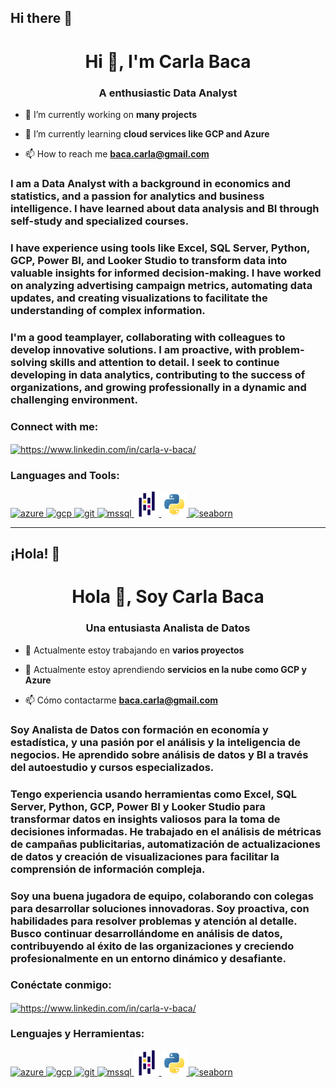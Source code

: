 ## Hi there 👋

<h1 align="center">Hi 👋, I'm Carla Baca</h1>
<h3 align="center">A enthusiastic Data Analyst</h3>

- 🔭 I’m currently working on **many projects**

- 🌱 I’m currently learning **cloud services like GCP and Azure**

- 📫 How to reach me **baca.carla@gmail.com**

### I am a Data Analyst with a background in economics and statistics, and a passion for analytics and business intelligence. I have learned about data analysis and BI through self-study and specialized courses.

### I have experience using tools like Excel, SQL Server, Python, GCP, Power BI, and Looker Studio to transform data into valuable insights for informed decision-making. I have worked on analyzing advertising campaign metrics, automating data updates, and creating visualizations to facilitate the understanding of complex information.

### I'm a good teamplayer, collaborating with colleagues to develop innovative solutions. I am proactive, with problem-solving skills and attention to detail. I seek to continue developing in data analytics, contributing to the success of organizations, and growing professionally in a dynamic and challenging environment.

<h3 align="left">Connect with me:</h3>
<p align="left">
<a href="https://linkedin.com/in/https://www.linkedin.com/in/carla-v-baca/" target="blank"><img align="center" src="https://raw.githubusercontent.com/rahuldkjain/github-profile-readme-generator/master/src/images/icons/Social/linked-in-alt.svg" alt="https://www.linkedin.com/in/carla-v-baca/" height="30" width="40" /></a>
</p>

<h3 align="left">Languages and Tools:</h3>
<p align="left"> <a href="https://azure.microsoft.com/en-in/" target="_blank" rel="noreferrer"> <img src="https://www.vectorlogo.zone/logos/microsoft_azure/microsoft_azure-icon.svg" alt="azure" width="40" height="40"/> </a> <a href="https://cloud.google.com" target="_blank" rel="noreferrer"> <img src="https://www.vectorlogo.zone/logos/google_cloud/google_cloud-icon.svg" alt="gcp" width="40" height="40"/> </a> <a href="https://git-scm.com/" target="_blank" rel="noreferrer"> <img src="https://www.vectorlogo.zone/logos/git-scm/git-scm-icon.svg" alt="git" width="40" height="40"/> </a> <a href="https://www.microsoft.com/en-us/sql-server" target="_blank" rel="noreferrer"> <img src="https://www.svgrepo.com/show/303229/microsoft-sql-server-logo.svg" alt="mssql" width="40" height="40"/> </a> <a href="https://pandas.pydata.org/" target="_blank" rel="noreferrer"> <img src="https://raw.githubusercontent.com/devicons/devicon/2ae2a900d2f041da66e950e4d48052658d850630/icons/pandas/pandas-original.svg" alt="pandas" width="40" height="40"/> </a> <a href="https://www.python.org" target="_blank" rel="noreferrer"> <img src="https://raw.githubusercontent.com/devicons/devicon/master/icons/python/python-original.svg" alt="python" width="40" height="40"/> </a> <a href="https://seaborn.pydata.org/" target="_blank" rel="noreferrer"> <img src="https://seaborn.pydata.org/_images/logo-mark-lightbg.svg" alt="seaborn" width="40" height="40"/> </a> </p>

---

## ¡Hola! 👋

<h1 align="center">Hola 👋, Soy Carla Baca</h1>
<h3 align="center">Una entusiasta Analista de Datos</h3>

- 🔭 Actualmente estoy trabajando en **varios proyectos**

- 🌱 Actualmente estoy aprendiendo **servicios en la nube como GCP y Azure**

- 📫 Cómo contactarme **baca.carla@gmail.com**

### Soy Analista de Datos con formación en economía y estadística, y una pasión por el análisis y la inteligencia de negocios. He aprendido sobre análisis de datos y BI a través del autoestudio y cursos especializados.

### Tengo experiencia usando herramientas como Excel, SQL Server, Python, GCP, Power BI y Looker Studio para transformar datos en insights valiosos para la toma de decisiones informadas. He trabajado en el análisis de métricas de campañas publicitarias, automatización de actualizaciones de datos y creación de visualizaciones para facilitar la comprensión de información compleja.

### Soy una buena jugadora de equipo, colaborando con colegas para desarrollar soluciones innovadoras. Soy proactiva, con habilidades para resolver problemas y atención al detalle. Busco continuar desarrollándome en análisis de datos, contribuyendo al éxito de las organizaciones y creciendo profesionalmente en un entorno dinámico y desafiante.

<h3 align="left">Conéctate conmigo:</h3>
<p align="left">
<a href="https://linkedin.com/in/https://www.linkedin.com/in/carla-v-baca/" target="blank"><img align="center" src="https://raw.githubusercontent.com/rahuldkjain/github-profile-readme-generator/master/src/images/icons/Social/linked-in-alt.svg" alt="https://www.linkedin.com/in/carla-v-baca/" height="30" width="40" /></a>
</p>

<h3 align="left">Lenguajes y Herramientas:</h3>
<p align="left"> <a href="https://azure.microsoft.com/en-in/" target="_blank" rel="noreferrer"> <img src="https://www.vectorlogo.zone/logos/microsoft_azure/microsoft_azure-icon.svg" alt="azure" width="40" height="40"/> </a> <a href="https://cloud.google.com" target="_blank" rel="noreferrer"> <img src="https://www.vectorlogo.zone/logos/google_cloud/google_cloud-icon.svg" alt="gcp" width="40" height="40"/> </a> <a href="https://git-scm.com/" target="_blank" rel="noreferrer"> <img src="https://www.vectorlogo.zone/logos/git-scm/git-scm-icon.svg" alt="git" width="40" height="40"/> </a> <a href="https://www.microsoft.com/en-us/sql-server" target="_blank" rel="noreferrer"> <img src="https://www.svgrepo.com/show/303229/microsoft-sql-server-logo.svg" alt="mssql" width="40" height="40"/> </a> <a href="https://pandas.pydata.org/" target="_blank" rel="noreferrer"> <img src="https://raw.githubusercontent.com/devicons/devicon/2ae2a900d2f041da66e950e4d48052658d850630/icons/pandas/pandas-original.svg" alt="pandas" width="40" height="40"/> </a> <a href="https://www.python.org" target="_blank" rel="noreferrer"> <img src="https://raw.githubusercontent.com/devicons/devicon/master/icons/python/python-original.svg" alt="python" width="40" height="40"/> </a> <a href="https://seaborn.pydata.org/" target="_blank" rel="noreferrer"> <img src="https://seaborn.pydata.org/_images/logo-mark-lightbg.svg" alt="seaborn" width="40" height="40"/> </a> </p>


<!--
**CarBaca/CarBaca** is a ✨ _special_ ✨ repository because its `README.md` (this file) appears on your GitHub profile.

Here are some ideas to get you started:

- 🔭 I’m currently working on ...
- 🌱 I’m currently learning ...
- 👯 I’m looking to collaborate on ...
- 🤔 I’m looking for help with ...
- 💬 Ask me about ...
- 📫 How to reach me: ...
- 😄 Pronouns: ...
- ⚡ Fun fact: ...
-->
